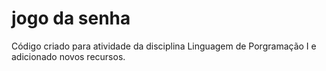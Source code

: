 # jogo da senha
 Código criado para atividade da disciplina Linguagem de Porgramação I e adicionado novos recursos.

